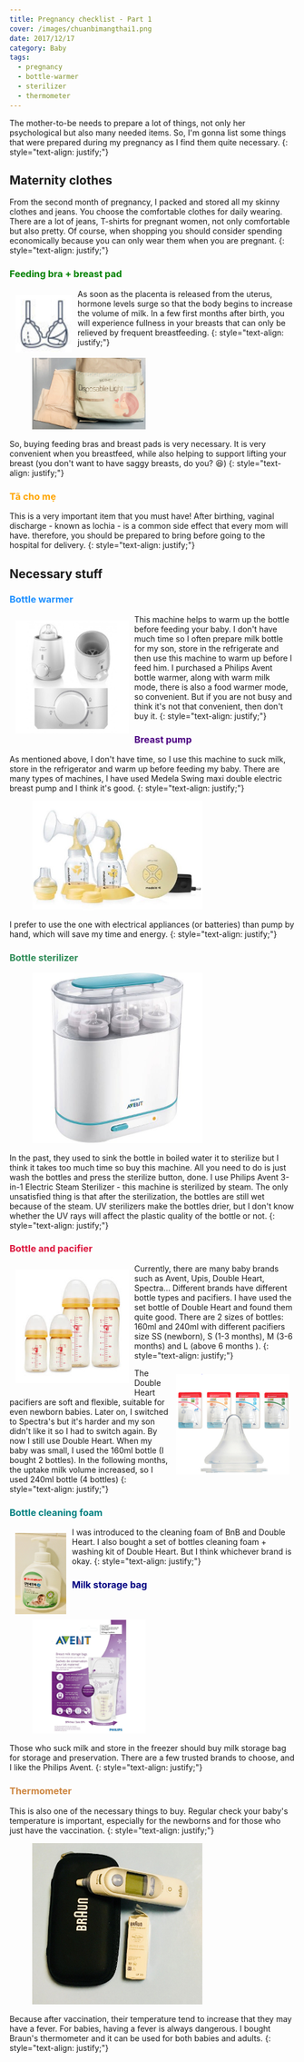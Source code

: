 ```yaml
---
title: Pregnancy checklist - Part 1
cover: /images/chuanbimangthai1.png
date: 2017/12/17
category: Baby
tags:
  - pregnancy
  - bottle-warmer
  - sterilizer
  - thermometer
---
```


The mother-to-be needs to prepare a lot of things, not only her psychological but also many needed items. So, I'm gonna list some things that were prepared during my pregnancy as I find them quite necessary.
{: style="text-align: justify;"}

## Maternity clothes
From the second month of pregnancy, I packed and stored all my skinny clothes and jeans. You choose the comfortable clothes for daily wearing. There are a lot of jeans, T-shirts for pregnant women, not only comfortable but also pretty. Of course, when shopping you should consider spending economically because you can only wear them when you are pregnant.
{: style="text-align: justify;"}

### <span style="color:green"> Feeding bra + breast pad </span>

<img align="left" style="width: 100px; padding: 10px" src="./feedingbra.png"> As soon as the placenta is released from the uterus, hormone levels surge so that the body begins to increase the volume of milk. In a few first months after birth, you will experience fullness in your breasts that can only be relieved by frequent breastfeeding.
{: style="text-align: justify;"}

<figure style="width: 200px" class="align-center">
  <img src="./aa.png" alt="">
  <figcaption></figcaption>
</figure>

So, buying feeding bras and breast pads is very necessary. It is very convenient when you breastfeed, while also helping to support lifting your breast (you don't  want to have saggy breasts, do you?  :laughing:)
{: style="text-align: justify;"}

### <span style="color:orange"> Tã cho mẹ </span>

This is a very important item that you must have! After birthing, vaginal discharge - known as lochia - is a common side effect that every mom will have. therefore, you should be prepared to bring before going to the hospital for delivery.
{: style="text-align: justify;"}

## Necessary stuff

### <span style="color:dodgerblue"> Bottle warmer </span>

<img align="left" style="width: 200px; padding: 10px"  src="./avent.png">This machine helps to warm up the bottle before feeding your baby. I don't have much time so I often prepare milk bottle for my son, store in the refrigerate and then use this machine to warm up before I feed him. I purchased a Philips Avent bottle warmer, along with warm milk mode, there is also a food warmer mode, so convenient. But if you are not busy and think it's not that convenient, then don't buy it.
{: style="text-align: justify;"}

### <span style="color:indigo"> Breast pump </span>

As mentioned above, I don't have time, so I use this machine to suck milk, store in the refrigerator and warm up before feeding my baby. There are many types of machines, I have used Medela Swing maxi double electric breast pump and I think it's good.
{: style="text-align: justify;"}

<figure style="width: 300px" class="align-center">
  <img src="./medela.png" alt="">
  <figcaption></figcaption>
</figure>

I prefer to use the one with electrical appliances (or batteries) than pump by hand, which will save my time and energy.
{: style="text-align: justify;"}

### <span style="color:seagreen">  Bottle sterilizer </span>

<figure style="width: 300px" class="align-center">
  <img src="./avent1.png" alt="">
  <figcaption></figcaption>
</figure>

In the past, they used to sink the bottle in boiled water it to sterilize but I think it takes too much time so buy this machine. All you need to do is just wash the bottles and press the sterilize button, done. I use Philips Avent 3-in-1 Electric Steam Sterilizer - this machine is sterilized by steam. The only unsatisfied thing is that after the sterilization, the bottles are still wet because of the steam. UV sterilizers make the bottles drier, but I don't know whether the UV rays will affect the plastic quality of the bottle or not.
{: style="text-align: justify;"}

### <span style="color:crimson"> Bottle and pacifier </span>

<img align="left" style="width: 200px; padding: 10px"  src="./bottle.png"> Currently, there are many baby brands such as Avent, Upis, Double Heart, Spectra... Different brands have different bottle types and pacifiers. I have used the set bottle of Double Heart and found them quite good. There are 2 sizes of bottles: 160ml and 240ml with different pacifiers size SS (newborn), S (1-3 months), M (3-6 months) and L (above 6 months ).
{: style="text-align: justify;"}

<img align="right" style="width: 200px; padding: 10px"  src="./numvu.png"> The Double Heart pacifiers are soft and flexible, suitable for even newborn babies. Later on, I switched to Spectra's but it's harder and my son didn't like it so I had to switch again. By now I still use Double Heart. When my baby was small, I used the 160ml bottle (I bought 2 bottles). In the following months, the uptake milk volume increased, so I used 240ml bottle (4 bottles)
{: style="text-align: justify;"}

### <span style="color:teal"> Bottle cleaning foam </span>

<img align="left" style="width: 90px; padding: 10px"  src="./a1.png"> I was introduced to the cleaning foam of BnB and Double Heart. I also bought a set of bottles cleaning foam + washing kit of Double Heart. But I think whichever brand is okay.
{: style="text-align: justify;"}

### <span style="color:navy"> Milk storage bag </span>
<figure style="width: 200px" class="align-center">
  <img src="./milkbag.png" alt="">
  <figcaption></figcaption>
</figure>

Those who suck milk and store in the freezer should buy milk storage bag for storage and preservation. There are a few trusted brands to choose, and I like the Philips Avent.
{: style="text-align: justify;"}

### <span style="color:peru"> Thermometer </span>

This is also one of the necessary things to buy. Regular check your baby's temperature is important, especially for the newborns and for those who just have the vaccination. 
{: style="text-align: justify;"}

<figure style="width: 300px" class="align-center">
  <img src="./a8.png" alt="">
  <figcaption></figcaption>
</figure>

Because after vaccination, their temperature tend to increase that they may have a fever. For babies, having a fever is always dangerous. I bought Braun's thermometer and it can be used for both babies and adults.
{: style="text-align: justify;"}